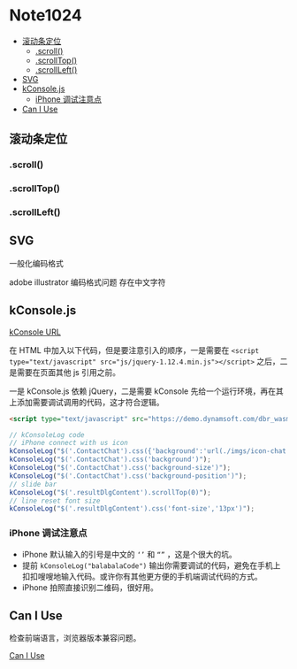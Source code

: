 # Note1024

<!-- MarkdownTOC -->

- [滚动条定位](#滚动条定位)
    - [.scroll\(\)](#scroll)
    - [.scrollTop\(\)](#scrolltop)
    - [.scrollLeft\(\)](#scrollleft)
- [SVG](#svg)
- [kConsole.js](#kconsolejs)
    - [iPhone 调试注意点](#iphone-调试注意点)
- [Can I Use](#can-i-use)

<!-- /MarkdownTOC -->

## 滚动条定位

### .scroll()

### .scrollTop()

### .scrollLeft()


## SVG 

一般化编码格式

adobe illustrator 编码格式问题 存在中文字符

## kConsole.js

[kConsole URL](https://demo.dynamsoft.com/dbr_wasm/js/kConsole.js)

在 HTML 中加入以下代码，但是要注意引入的顺序，一是需要在 `<script type="text/javascript" src="js/jquery-1.12.4.min.js"></script>` 之后，二是需要在页面其他 js 引用之前。

一是 kConsole.js 依赖 jQuery，二是需要 kConsole 先给一个运行环境，再在其上添加需要调试调用的代码，这才符合逻辑。

```html
<script type="text/javascript" src="https://demo.dynamsoft.com/dbr_wasm/js/kConsole.js"></script>
```

```js
// kConsoleLog code
// iPhone connect with us icon
kConsoleLog("$('.ContactChat').css({'background':'url(./imgs/icon-chat.svg) no-repeat','background-position': 'center','background-size': '25px 25px'})");
kConsoleLog("$('.ContactChat').css('background')");
kConsoleLog("$('.ContactChat').css('background-size')");
kConsoleLog("$('.ContactChat').css('background-position')");
// slide bar
kConsoleLog("$('.resultDlgContent').scrollTop(0)");
// line reset font size
kConsoleLog("$('.resultDlgContent').css('font-size','13px')");
```

### iPhone 调试注意点

- iPhone 默认输入的引号是中文的 `‘’` 和 `“”` ，这是个很大的坑。
- 提前 `kConsoleLog("balabalaCode")` 输出你需要调试的代码，避免在手机上扣扣嗖嗖地输入代码。或许你有其他更方便的手机端调试代码的方式。
- iPhone 拍照直接识别二维码，很好用。


## Can I Use

检查前端语言，浏览器版本兼容问题。

[Can I Use](https://caniuse.com/)










